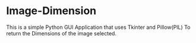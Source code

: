 # Image-Dimension
This is a simple Python GUI Application that uses Tkinter and Pillow(PIL) To return the Dimensions of the image selected.
